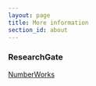 ```yaml
---
layout: page
title: More information
section_id: about
---
```


<div class='icon-text-simple'>
  <i class='fa fa-globe'></i>
  <h3>ResearchGate</h3>
  <p><a href="https://www.researchgate.net/lab/Attila-Krajcsi-Lab-The-Number-Works-Attila-Krajcsi">NumberWorks</a></p>
</div>
